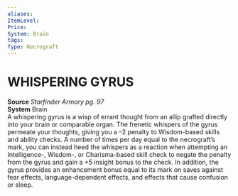 ```yaml
---
aliases: 
ItemLevel: 
Price: 
System: Brain
tags: 
Type: Necrograft
---
```

# WHISPERING GYRUS
**Source** _Starfinder Armory pg. 97_  
**System** Brain  
A whispering gyrus is a wisp of errant thought from an allip grafted directly into your brain or comparable organ. The frenetic whispers of the gyrus permeate your thoughts, giving you a –2 penalty to Wisdom-based skills and ability checks. A number of times per day equal to the necrograft’s mark, you can instead heed the whispers as a reaction when attempting an Intelligence-, Wisdom-, or Charisma-based skill check to negate the penalty from the gyrus and gain a +5 insight bonus to the check. In addition, the gyrus provides an enhancement bonus equal to its mark on saves against fear effects, language-dependent effects, and effects that cause confusion or sleep.